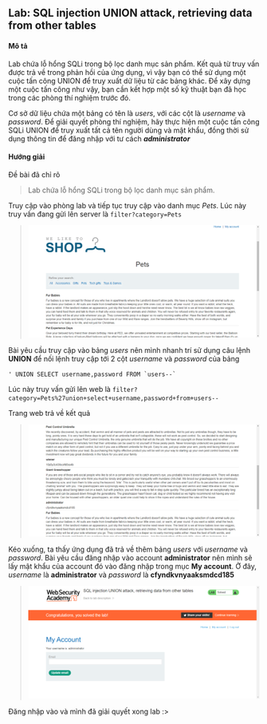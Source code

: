 ## Lab: SQL injection UNION attack, retrieving data from other tables
#### Mô tả
Lab chứa lỗ hổng SQLi trong bộ lọc danh mục sản phẩm. Kết quả từ truy vấn được trả về trong phản hồi của ứng dụng, vì vậy bạn có thể sử dụng một cuộc tấn công UNION để truy xuất dữ liệu từ các bảng khác. Để xây dựng một cuộc tấn công như vậy, bạn cần kết hợp một số kỹ thuật bạn đã học trong các phòng thí nghiệm trước đó.

Cơ sở dữ liệu chứa một bảng có tên là _users_, với các cột là _username_ và _password_. Để giải quyết phòng thí nghiệm, hãy thực hiện một cuộc tấn công SQLi UNION để truy xuất tất cả tên người dùng và mật khẩu, đồng thời sử dụng thông tin để đăng nhập với tư cách ***administrator***

#### Hướng giải
Đề bài đã chỉ rõ

> Lab chứa lỗ hổng SQLi trong bộ lọc danh mục sản phẩm.

Truy cập vào phòng lab và tiếp tục truy cập vào danh mục *Pets*. Lúc này truy vấn đang gửi lên server là `filter?category=Pets`

> ![](Lab5.png)

Bài yêu cầu truy cập vào bảng *users* nên mình nhanh trí sử dụng câu lệnh **UNION** để nối lệnh truy cập tới 2 cột _username_ và _password_ của bảng 

    ' UNION SELECT username,password FROM `users--`

Lúc này truy vấn gửi lên web là `filter?category=Pets%27union+select+username,password+from+users--`

Trang web trả về kết quả 

> ![](Lab5_1.png)

Kéo xuống, ta thấy ứng dụng đã trả về thêm bảng *users* với *username* và *password*. Bài yêu cầu đăng nhập vào account **administrator** nên mình sẽ lấy mật khẩu của account đó vào đăng nhập trong mục **My account**. Ở đây, *username* là **administrator** và *password* là **cfyndkvnyaaksmdcd185**

> ![](Lab5_2.png)

Đăng nhập vào và mình đã giải quyết xong lab :>

